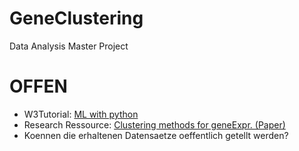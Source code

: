 # GeneClustering
Data Analysis Master Project

# OFFEN

- W3Tutorial: [ML with python](https://www.w3schools.com/python/python_ml_hierarchial_clustering.asp#:~:text=Hierarchical%20clustering%20is%20an%20unsupervised,need%20a%20%22target%22%20variable.)
- Research Ressource: [Clustering methods for geneExpr. (Paper)](https://www.ncbi.nlm.nih.gov/pmc/articles/PMC5135122/#:~:text=The%20clustering%20of%20gene%20expression,data%2C%20and%20understanding%20gene%20regulation.)
- Koennen die erhaltenen Datensaetze oeffentlich getellt werden?
